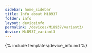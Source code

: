```yaml
---
sidebar: home_sidebar
title: Info about Mi8937
folder: info
layout: deviceinfo
permalink: /devices/Mi8937/variant3/
device: Mi8937_variant3
---
```

{% include templates/device_info.md %}
